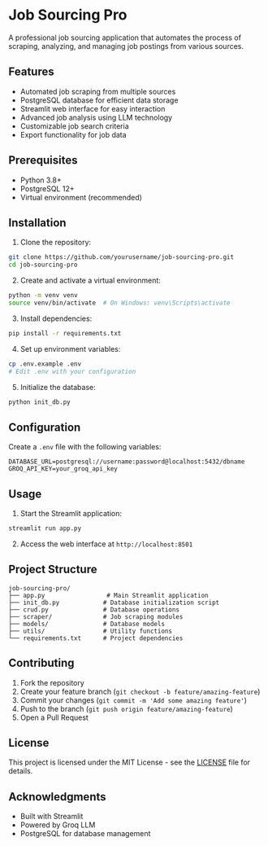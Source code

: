 # Job Sourcing Pro

A professional job sourcing application that automates the process of scraping, analyzing, and managing job postings from various sources.

## Features

- Automated job scraping from multiple sources
- PostgreSQL database for efficient data storage
- Streamlit web interface for easy interaction
- Advanced job analysis using LLM technology
- Customizable job search criteria
- Export functionality for job data

## Prerequisites

- Python 3.8+
- PostgreSQL 12+
- Virtual environment (recommended)

## Installation

1. Clone the repository:
```bash
git clone https://github.com/yourusername/job-sourcing-pro.git
cd job-sourcing-pro
```

2. Create and activate a virtual environment:
```bash
python -m venv venv
source venv/bin/activate  # On Windows: venv\Scripts\activate
```

3. Install dependencies:
```bash
pip install -r requirements.txt
```

4. Set up environment variables:
```bash
cp .env.example .env
# Edit .env with your configuration
```

5. Initialize the database:
```bash
python init_db.py
```

## Configuration

Create a `.env` file with the following variables:
```
DATABASE_URL=postgresql://username:password@localhost:5432/dbname
GROQ_API_KEY=your_groq_api_key
```

## Usage

1. Start the Streamlit application:
```bash
streamlit run app.py
```

2. Access the web interface at `http://localhost:8501`

## Project Structure

```
job-sourcing-pro/
├── app.py                 # Main Streamlit application
├── init_db.py            # Database initialization script
├── crud.py               # Database operations
├── scraper/              # Job scraping modules
├── models/               # Database models
├── utils/                # Utility functions
└── requirements.txt      # Project dependencies
```

## Contributing

1. Fork the repository
2. Create your feature branch (`git checkout -b feature/amazing-feature`)
3. Commit your changes (`git commit -m 'Add some amazing feature'`)
4. Push to the branch (`git push origin feature/amazing-feature`)
5. Open a Pull Request

## License

This project is licensed under the MIT License - see the [LICENSE](LICENSE) file for details.

## Acknowledgments

- Built with Streamlit
- Powered by Groq LLM
- PostgreSQL for database management 